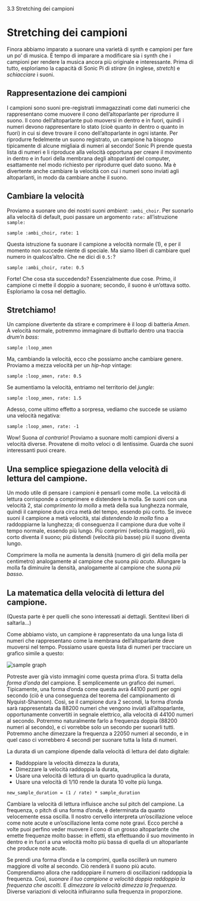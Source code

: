 3.3 Stretching dei campioni

# Stretching dei campioni

Finora abbiamo imparato a suonare una varietà di synth e campioni per fare un po’ di musica. È tempo di imparare a modificare sia i synth che i campioni per rendere la musica ancora più originale e interessante. Prima di tutto, esploriamo la capacità di Sonic Pi di *stirare* (in inglese, *stretch*) e *schiacciare* i suoni.

## Rappresentazione dei campioni

I campioni sono suoni pre-registrati immagazzinati come dati numerici che rappresentano come muovere il cono dell’altoparlante per riprodurre il suono. Il cono dell’altoparlante può muoversi in dentro e in fuori, quindi i numeri devono rappresentare lo stato (cioè quanto in dentro o quanto in fuori) in cui si deve trovare il cono dell’altoparlante in ogni istante. Per riprodurre fedelmente un suono registrato, un campione ha bisogno tipicamente di alcune migliaia di numeri al secondo! Sonic Pi prende questa lista di numeri e li riproduce alla velocità opportuna per creare il movimento in dentro e in fuori della membrana degli altoparlanti del computer, esattamente nel modo richiesto per riprodurre quel dato suono. Ma è divertente anche cambiare la velocità con cui i numeri sono inviati agli altoparlanti, in modo da cambiare anche il suono.

## Cambiare la velocità

Proviamo a suonare uno dei nostri suoni *ambient*: `:ambi_choir`. Per suonarlo alla velocità di default, puoi passare un argomento `rate:` all’istruzione `sample:`

```
sample :ambi_choir, rate: 1
```

Questa istruzione fa suonare il campione a velocità normale (1), e per il momento non succede niente di speciale. Ma siamo liberi di cambiare quel numero in qualcos’altro. Che ne dici di `0.5:`?

```
sample :ambi_choir, rate: 0.5
```

Forte! Che cosa sta succedendo? Essenzialmente due cose. Primo, il campione ci mette il doppio a suonare; secondo, il suono è un’ottava sotto. Esploriamo la cosa nel dettaglio.

## Stretchiamo!

Un campione divertente da stirare e comprimere è il loop di batteria *Amen*. A velocità normale, potremmo immaginare di buttarlo dentro una traccia *drum’n bass*:

```
sample :loop_amen
```

Ma, cambiando la velocità, ecco che possiamo anche cambiare genere. Proviamo a mezza velocità per un *hip-hop* vintage:

```
sample :loop_amen, rate: 0.5
```

Se aumentiamo la velocità, entriamo nel territorio del *jungle*:

```
sample :loop_amen, rate: 1.5
```

Adesso, come ultimo effetto a sorpresa, vediamo che succede se usiamo una velocità negativa:

```
sample :loop_amen, rate: -1
```

Wow! Suona *al contrario*! Proviamo a suonare molti campioni diversi a velocità diverse. Provatene di molto veloci o di lentissime. Guarda che suoni interessanti puoi creare.

## Una semplice spiegazione della velocità di lettura del campione.

Un modo utile di pensare i campioni è pensarli come molle. La velocità di lettura corrisponde a comprimere e distendere la molla. Se suoni con una velocità 2, stai *comprimento la molla* a metà della sua lunghezza normale, quindi il campione dura circa metà del tempo, essendo più corto. Se invece suoni il campione a metà velocità, stai *distendendo la molla* fino a raddoppiarne la lunghezza; di conseguenza il campione dura due volte il tempo normale, essendo più lungo. Più comprimi (velocità maggiori), più corto diventa il suono; più distendi (velocità più basse) più il suono diventa lungo.

Comprimere la molla ne aumenta la densità  (numero di giri della molla per centimetro) analogamente al campione che suona *più acuto*. Allungare la molla fa diminuire la densità, analogamente al campione che suona *più basso*.


## La matematica della velocità di lettura del campione.

(Questa parte è per quelli che sono interessati ai dettagli. Sentitevi liberi di saltarla…)

Come abbiamo visto, un campione è rappresentato da una lunga lista di numeri che rappresentano come la membrana dell’altoparlante deve muoversi nel tempo. Possiamo usare questa lista di numeri per tracciare un grafico simile a questo:

![sample graph](../images/tutorial/sample.png)

Potreste aver già visto immagini come questa prima d’ora. Si tratta della *forma d’onda* del campione. È semplicemente un grafico dei numeri. Tipicamente, una forma d’onda come questa avrà 44100 punti per ogni secondo (ciò è una conseguenza del teorema del campionamento di Nyquist-Shannon). Così, se il campione dura 2 secondi, la forma d’onda sarà rappresentata da 88200 numeri che vengono inviati all’altoparlante, opportunamente convertiti in segnale elettrico, alla velocità di 44100 numeri al secondo. Potremmo naturalmente farlo a frequenza doppia (88200 numeri al secondo), e ci vorrebbe solo un secondo per suonarli tutti. Potremmo anche dimezzare la frequenza a 22050 numeri al secondo, e in quel caso ci vorrebbero 4 secondi per suonare tutta la lista di numeri.

La durata di un campione dipende dalla velocità di lettura del dato digitale:

* Raddoppiare la velocità dimezza la durata,
* Dimezzare la velocità raddoppia la durata,
* Usare una velocità di lettura di un quarto quadruplica la durata,
* Usare una velocità di 1/10 rende la durata 10 volte più lunga.

```
new_sample_duration = (1 / rate) * sample_duration 
```

Cambiare la velocità di lettura influisce anche sul pitch del campione. La frequenza, o pitch di una forma d’onda, è determinata da quanto velocemente essa oscilla. Il nostro cervello interpreta un’oscillazione veloce come note acute e un’oscillazione lenta come note gravi. Ecco perché a volte puoi perfino veder muovere il cono di un grosso altoparlante che emette frequenze molto basse: in effetti, sta effettuando il suo movimento in dentro e in fuori a una velocità molto più bassa di quella di un altoparlante che produce note acute.

Se prendi una forma d’onda e la comprimi, quella oscillerà un numero maggiore di volte al secondo. Ciò renderà il suono più acuto. Comprendiamo allora che raddoppiare il numero di oscillazioni raddoppia la frequenza. Così, *suonare il tuo campione a velocità doppia raddoppia la frequenza che ascolti*. E *dimezzare la velocità dimezza la frequenza*. Diverse variazioni di velocità influiranno sulla frequenza in proporzione.

